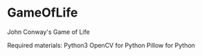 # GameOfLife
John Conway's Game of Life

Required materials:
Python3
OpenCV for Python
Pillow for Python

